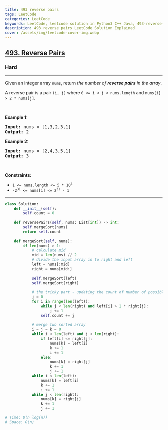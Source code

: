 ```yaml
---
title: 493 reverse pairs
tags: LeetCode
categories: LeetCode
keywords: LeetCode, leetcode solution in Python3 C++ Java, 493-reverse-pairs solution
description: 493 reverse pairs LeetCode Solution Explained
cover: /assets/img/leetcode-cover-img.webp
---
```





<h2><a href="https://leetcode.com/problems/reverse-pairs/">493. Reverse Pairs</a></h2><h3>Hard</h3><hr><div><p>Given an integer array <code>nums</code>, return <em>the number of <strong>reverse pairs</strong> in the array</em>.</p>

<p>A reverse pair is a pair <code>(i, j)</code> where <code>0 &lt;= i &lt; j &lt; nums.length</code> and <code>nums[i] &gt; 2 * nums[j]</code>.</p>

<p>&nbsp;</p>
<p><strong>Example 1:</strong></p>
<pre><strong>Input:</strong> nums = [1,3,2,3,1]
<strong>Output:</strong> 2
</pre><p><strong>Example 2:</strong></p>
<pre><strong>Input:</strong> nums = [2,4,3,5,1]
<strong>Output:</strong> 3
</pre>
<p>&nbsp;</p>
<p><strong>Constraints:</strong></p>

<ul>
	<li><code>1 &lt;= nums.length &lt;= 5 * 10<sup>4</sup></code></li>
	<li><code>-2<sup>31</sup> &lt;= nums[i] &lt;= 2<sup>31</sup> - 1</code></li>
</ul>
</div>

---




```python
class Solution:
    def __init__(self):
        self.count = 0
    
    def reversePairs(self, nums: List[int]) -> int:
        self.mergeSort(nums)
        return self.count
    
    def mergeSort(self, nums):
        if len(nums) > 1:
            # calculate mid
            mid = len(nums) // 2
            # divide the input array in to right and left
            left = nums[:mid]
            right = nums[mid:]
            
            self.mergeSort(left)
            self.mergeSort(right)
            
            # the tricky part - updating the count of number of possible pairs
            j = 0
            for i in range(len(left)):
                while j < len(right) and left[i] > 2 * right[j]:
                    j += 1
                self.count += j
            
            # merge two sorted array
            i = j = k = 0
            while i < len(left) and j < len(right):
                if left[i] <= right[j]:
                    nums[k] = left[i]
                    k += 1
                    i += 1
                else:
                    nums[k] = right[j]
                    k += 1
                    j += 1
            while i < len(left):
                nums[k] = left[i]
                k += 1
                i += 1
            while j < len(right):
                nums[k] = right[j]
                k += 1
                j += 1

# Time: O(n log(n))
# Space: O(n)
```
